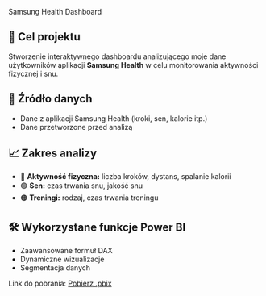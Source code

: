 Samsung Health Dashboard

## 🎯 Cel projektu
Stworzenie interaktywnego dashboardu analizującego moje dane użytkowników aplikacji **Samsung Health** w celu monitorowania aktywności fizycznej i snu.

## 📂 Źródło danych
- Dane z aplikacji Samsung Health (kroki, sen, kalorie itp.)
- Dane przetworzone przed analizą

## 📈 Zakres analizy
- 🔵 **Aktywność fizyczna:** liczba kroków, dystans, spalanie kalorii  
- 🟢 **Sen:** czas trwania snu, jakość snu   
- 🟠 **Treningi:** rodzaj, czas trwania treningu

## 🛠️ Wykorzystane funkcje Power BI
- Zaawansowane formuł DAX
- Dynamiczne wizualizacje 
- Segmentacja danych

Link do pobrania: [Pobierz .pbix](./Samsung%Health.pbix)
